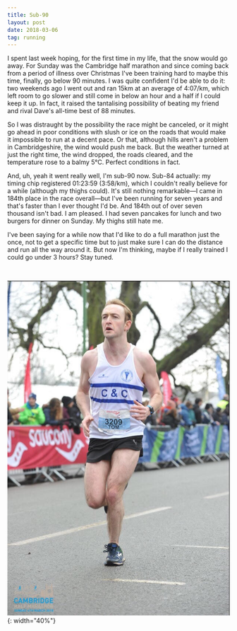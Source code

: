 ```yaml
---
title: Sub-90
layout: post
date: 2018-03-06
tag: running
---
```


I spent last week hoping, for the first time in my life, that the snow would go away. For Sunday was the Cambridge half marathon and since coming back from a period of illness over Christmas I've been training hard to maybe this time, finally, go below 90 minutes. I was quite confident I'd be able to do it: two weekends ago I went out and ran 15km at an average of 4:07/km, which left room to go slower and still come in below an hour and a half if I could keep it up. In fact, it raised the tantalising possibility of beating my friend and rival Dave's all-time best of 88 minutes.

So I was distraught by the possibility the race might be canceled, or it might go ahead in poor conditions with slush or ice on the roads that would make it impossible to run at a decent pace. Or that, although hills aren't a problem in Cambridgeshire, the wind would push me back. But the weather turned at just the right time, the wind dropped, the roads cleared, and the temperature rose to a balmy 5&deg;C. Perfect conditions in fact.

And, uh, yeah it went really well, I'm sub-90 now. Sub-84 actually: my timing chip registered 01:23:59 (3:58/km), which I couldn't really believe for a while (although my thighs could). It's still nothing remarkable&mdash;I came in 184th place in the race overall&mdash;but I've been running for seven years and that's faster than I ever thought I'd be. And 184th out of over seven thousand isn't bad. I am pleased. I had seven pancakes for lunch and two burgers for dinner on Sunday. My thighs still hate me.

I've been saying for a while now that I'd like to do a full marathon just the once, not to get a specific time but to just make sure I can do the distance and run all the way around it. But now I'm thinking, maybe if I really trained I could go under 3 hours? Stay tuned.

<br>

![sprint finish](/assets/img/posts/2018-03-06/sprint-finish.jpg){: width="40%"}

